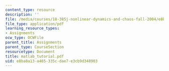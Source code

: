 ```yaml
---
content_type: resource
description: ''
file: /media/courses/18-385j-nonlinear-dynamics-and-chaos-fall-2004/e8ba8a13a465335cdae7e3cb9d348903_matlab_tutorial.pdf
file_type: application/pdf
learning_resource_types:
- Assignments
ocw_type: OCWFile
parent_title: Assignments
parent_type: CourseSection
resourcetype: Document
title: matlab_tutorial.pdf
uid: e8ba8a13-a465-335c-dae7-e3cb9d348903
---
```

